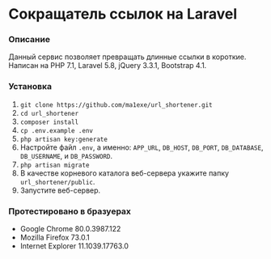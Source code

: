 # Сокращатель ссылок на Laravel

### Описание
Данный сервис позволяет превращать длинные ссылки в короткие. Написан на PHP 7.1, Laravel 5.8, jQuery 3.3.1, Bootstrap 4.1.

### Установка
1. `git clone https://github.com/ma1exe/url_shortener.git`
2. `cd url_shortener`
3. `composer install`
4. `cp .env.example .env`
5. `php artisan key:generate`
6. Настройте файл `.env`, а именно: `APP_URL`, `DB_HOST`, `DB_PORT`, `DB_DATABASE`, `DB_USERNAME`, и `DB_PASSWORD`.
7. `php artisan migrate`
8. В качестве корневого каталога веб-сервера укажите папку `url_shortener/public`.
9. Запустите веб-сервер.

### Протестировано в бразуерах
* Google Chrome 80.0.3987.122
* Mozilla Firefox 73.0.1 
* Internet Explorer 11.1039.17763.0
